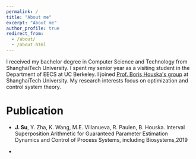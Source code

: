 ```yaml
---
permalink: /
title: "About me"
excerpt: "About me"
author_profile: true
redirect_from:
  - /about/
  - /about.html
---
```


I received my bachelor degree in Computer Science and Technology from ShanghaiTech University. I spent my senior year as a visiting student in the Department of EECS at UC Berkeley. I joined [Prof. Boris Houska's group](http://faculty.sist.shanghaitech.edu.cn/faculty/boris/) at ShanghaiTech University.  My research interests focus on optimization and control system theory.

# Publication
- **J. Su**, Y. Zha, K. Wang, M.E. Villanueva, R. Paulen, B. Houska.
Interval Superposition Arithmetic for Guaranteed Parameter Estimation
Dynamics and Control of Process Systems, including Biosystems,2019

- 